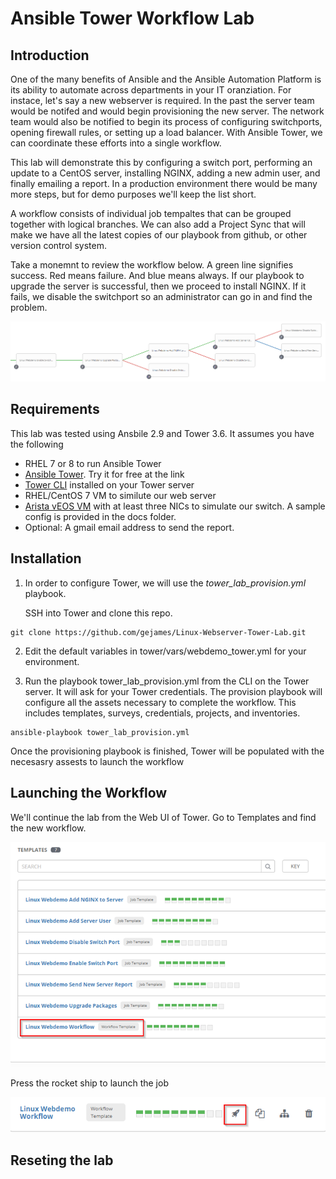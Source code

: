 # Ansible Tower Workflow Lab
## Introduction
One of the many benefits of Ansible and the Ansible Automation Platform is its ability to automate across departments in your IT oranziation.  For instace, let's say a new webserver is required. In the past the server team would be notifed and would begin provisioning the new server.  The network team would also be notified to begin its process of configuring switchports, opening firewall rules, or setting up a load balancer.   With Ansible Tower, we can coordinate these efforts into a single workflow.  

This lab will demonstrate this by configuring a switch port, performing an update to a CentOS server, installing NGINX, adding a new admin user, and finally emailing a report.  In a production environment there would be many more steps, but for demo purposes we'll keep the list short.

A workflow consists of individual job tempaltes that can be grouped together with logical branches. We can also add a Project Sync that will make we have all the latest copies of our playbook from github, or other version control system.

Take a monemnt to review the workflow below.  A green line signifies success.  Red means failure.  And blue means always.  If our playbook to upgrade the server is successful, then we proceed to install NGINX. If it fails, we disable the switchport so an administrator can go in and find the problem.

![Tower Workflow](docs/workflow1.png)


## Requirements

This lab was tested using Ansbile 2.9 and Tower 3.6.  It assumes you have the following

- RHEL 7 or 8 to run Ansible Tower
- [Ansible Tower](https://www.ansible.com/products/tower). Try it for free at the link 
- [Tower CLI](https://docs.ansible.com/ansible-tower/3.5.3/html/towerapi/tower_cli.html) installed on your Tower server
- RHEL/CentOS 7 VM to similute our web server
- [Arista vEOS VM](https://www.arista.com/en/support/software-download) with at least three NICs to simulate our switch.  A sample config is provided in the docs folder.
- Optional:  A gmail email address to send the report.


## Installation

1. In order to configure Tower, we will use the *tower_lab_provision.yml* playbook.   

   SSH into Tower and clone this repo.

```
git clone https://github.com/gejames/Linux-Webserver-Tower-Lab.git
```

2. Edit the default variables in tower/vars/webdemo_tower.yml for your environment.  

3. Run the playbook tower_lab_provision.yml from the CLI on the Tower server.  It will ask for your Tower credentials.  The provision playbook will configure all the assets necessary to complete the workflow.  This includes templates, surveys, credentials, projects, and inventories.   

```
ansible-playbook tower_lab_provision.yml
```

   Once the provisioning playbook is finished, Tower will be populated with the necesasry assests to launch the workflow

## Launching the Workflow

We'll continue the lab from the Web UI of Tower.  Go to Templates and find the new workflow.

![Job Templates](docs/templates1.png)

Press the rocket ship to launch the job

![Rocketship](docs/rocketship.png)



## Reseting the lab










